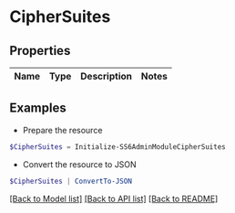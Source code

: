 # CipherSuites
## Properties

Name | Type | Description | Notes
------------ | ------------- | ------------- | -------------

## Examples

- Prepare the resource
```powershell
$CipherSuites = Initialize-SS6AdminModuleCipherSuites 
```

- Convert the resource to JSON
```powershell
$CipherSuites | ConvertTo-JSON
```

[[Back to Model list]](../README.md#documentation-for-models) [[Back to API list]](../README.md#documentation-for-api-endpoints) [[Back to README]](../README.md)

